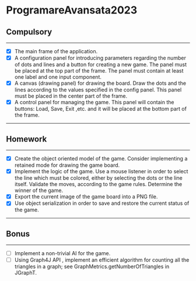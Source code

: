 # ProgramareAvansata2023

## Compulsory

--------

- [x] The main frame of the application.
- [x] A configuration panel for introducing parameters regarding the number of dots and lines and a button for creating a new game. The panel must be placed at the top part of the frame. The panel must contain at least one label and one input component.
- [x] A canvas (drawing panel) for drawing the board. Draw the dots and the lines according to the values specified in the config panel. This panel must be placed in the center part of the frame.
- [x] A control panel for managing the game. This panel will contain the buttons: Load, Save, Exit ,etc. and it will be placed at the bottom part of the frame.
----------

## Homework

----------

- [x] Create the object oriented model of the game. Consider implementing a retained mode for drawing the game board.
- [x]  Implement the logic of the game. Use a mouse listener in order to select the line which must be colored, either by selecting the dots or the line itself. Validate the moves, according to the game rules. Determine the winner of the game.
- [x]  Export the current image of the game board into a PNG file.
- [x]  Use object serialization in order to save and restore the current status of the game.

----------

## Bonus

---------

- [ ] Implement a non-trivial AI for the game.
- [ ] Using Graph4J API , implement an efficient algorithm for counting all the triangles in a graph; see GraphMetrics.getNumberOfTriangles in JGraphT.
